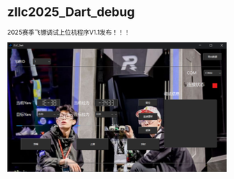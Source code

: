 # zllc2025_Dart_debug
2025赛季飞镖调试上位机程序V1.1发布！！！

![mainwindow](https://github.com/sos-xiaobai/zllc2025_Dart_debug/blob/main/pictures/mainwindow.png?raw=true)

